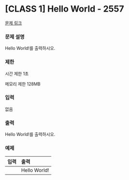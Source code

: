 # [CLASS 1] Hello World - 2557

[문제 링크](https://www.acmicpc.net/problem/2557)

### 문제 설명

<p>Hello World!를 출력하시오.</p>

### 제한

 <p>시간 제한 1초</p>
 <p>메모리 제한 128MB</p>

### 입력 

 <p>없음</p>

### 출력 

 <p>Hello World!를 출력하시오.</p>

### 예제 
| 입력          | 출력    |
|:-------------|:-------|
|    | Hello World!      |